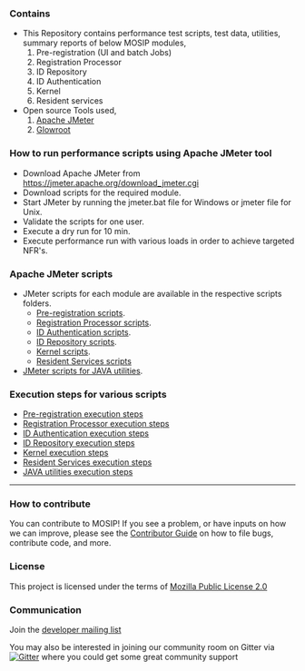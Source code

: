 ### Contains
* This Repository contains performance test scripts, test data, utilities, summary reports of below MOSIP modules, 
    1. Pre-registration (UI and batch Jobs)
    2. Registration Processor
    3. ID Repository
    4. ID Authentication
    5. Kernel
	5. Resident services
* Open source Tools used,
    1. [Apache JMeter](https://jmeter.apache.org/)
    2. [Glowroot](https://glowroot.org/)

### How to run performance scripts using Apache JMeter tool
* Download Apache JMeter from https://jmeter.apache.org/download_jmeter.cgi
* Download scripts for the required module.
* Start JMeter by running the jmeter.bat file for Windows or jmeter file for Unix. 
* Validate the scripts for one user.
* Execute a dry run for 10 min.
* Execute performance run with various loads in order to achieve targeted NFR's.

### Apache JMeter scripts
* JMeter scripts for each module are available in the respective scripts folders.
	* [Pre-registration scripts](https://github.com/mosip/mosip-performance-tests-mt/tree/master/pre-registration/scripts).
	* [Registration Processor 	scripts](https://github.com/mosip/mosip-performance-tests-mt/tree/master/registration/registrationprocessor/scripts).
	* [ID Authentication scripts](https://github.com/mosip/mosip-performance-tests-mt/tree/master/id-authentication/scripts).
	* [ID Repository scripts](https://github.com/mosip/mosip-performance-tests-mt/tree/master/commons/id-repository/scripts).
	* [Kernel scripts](https://github.com/mosip/mosip-performance-tests-mt/tree/master/commons/kernel/scripts).
	* [Resident Services scripts](https://github.com/mosip/mosip-performance-tests-mt/tree/master/resident-services/scripts)
* [JMeter scripts for JAVA utilities](https://github.com/mosip/mosip-performance-tests-mt/tree/master/utilities).

### Execution steps for various scripts
* [Pre-registration execution steps](https://github.com/mosip/mosip-performance-tests-mt/blob/master/pre-registration/README.md)
* [Registration Processor execution steps](https://github.com/mosip/mosip-performance-tests-mt/blob/master/registration/registrationprocessor/README.md)
* [ID Authentication execution steps](https://github.com/mosip/mosip-performance-tests-mt/blob/master/id-authentication/README.md)
* [ID Repository execution steps](https://github.com/mosip/mosip-performance-tests-mt/blob/master/commons/id-repository/README.md)
* [Kernel execution steps](https://github.com/mosip/mosip-performance-tests-mt/blob/master/commons/kernel/README.md)
* [Resident Services execution steps](https://github.com/mosip/mosip-performance-tests-mt/blob/master/resident-services/README.md)
* [JAVA utilities execution steps](https://github.com/mosip/mosip-performance-tests-mt/blob/master/utilities/README.md)

---

### How to contribute
You can contribute to MOSIP! If you see a problem, or have inputs on how we can improve, please see the [Contributor Guide](https://github.com/mosip/mosip-docs/wiki/Contributor-Guide) on how to file bugs, contribute code, and more.

### License
This project is licensed under the terms of [Mozilla Public License 2.0](https://github.com/mosip/mosip-platform/blob/master/LICENSE)

### Communication
Join the [developer mailing list](https://groups.io/g/mosip-dev)

You may also be interested in joining our community room on Gitter via [![Gitter](https://badges.gitter.im/mosip-community/community.svg)](https://gitter.im/mosip-community/community?utm_source=badge&utm_medium=badge&utm_campaign=pr-badge)  where you could get some great community support
